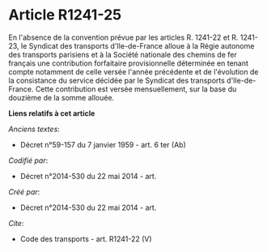# Article R1241-25

En l'absence de la convention prévue par les articles R. 1241-22 et R. 1241-23, le Syndicat des transports d'Ile-de-France
alloue à la Régie autonome des transports parisiens et à la Société nationale des chemins de fer français une contribution
forfaitaire provisionnelle déterminée en tenant compte notamment de celle versée l'année précédente et de l'évolution de la
consistance du service décidée par le Syndicat des transports d'Ile-de-France. Cette contribution est versée mensuellement,
sur la base du douzième de la somme allouée.

**Liens relatifs à cet article**

_Anciens textes_:

  - Décret n°59-157 du 7 janvier 1959 - art. 6 ter (Ab)

_Codifié par_:

  - Décret n°2014-530 du 22 mai 2014 - art.

_Créé par_:

  - Décret n°2014-530 du 22 mai 2014 - art.

_Cite_:

  - Code des transports - art. R1241-22 (V)
